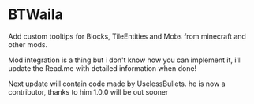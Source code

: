 # BTWaila
Add custom tooltips for Blocks, TileEntities and Mobs from minecraft and other mods.


Mod integration is a thing but i don't know how you can implement it, i'll update the Read.me with detailed information when done!

Next update will contain code made by UselessBullets. he is now a contributor, thanks to him 1.0.0 will be out sooner
